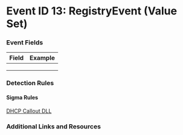# Event ID 13: RegistryEvent (Value Set)

### Event Fields
| Field        | Example           |
| ------------- | ------------- |
|  |  |
|  |  |
|  |  |

### Detection Rules

#### Sigma Rules

[DHCP Callout DLL](https://github.com/Neo23x0/sigma/blob/master/rules/windows/sysmon/sysmon_dhcp_calloutdll.yml)

### Additional Links and Resources